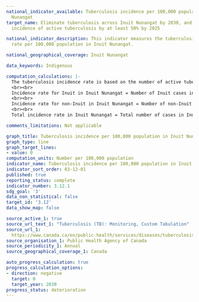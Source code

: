 ```yaml
---
national_indicator_available: Tuberculosis incidence per 100,000 population in Inuit
  Nunangat
target_name: Eliminate tuberculosis across Inuit Nunangat by 2030, and reducing the
  incidence of active tuberculosis by at least 50% by 2025

national_indicator_description: This indicator measures the tuberculosis incidence
  rate per 100,000 population in Inuit Nunangat.

national_geographical_coverage: Inuit Nunangat

data_keywords: Indigenous

computation_calculations: |-
  The tuberculosis incidence rate is based on the number of active tuberculosis cases reported among Inuit and non-Inuit in Inuit Nunangat regions.
  <br><br>
  Incidence rate for Inuit in Inuit Nunangat = Number of Inuit cases in Inuit Nunangat / Inuit population in Inuit Nunangat × 100,000
  <br><br>
  Incidence rate for non-Inuit in Inuit Nunangat = Number of non-Inuit cases in Inuit Nunangat / Non-Inuit population in Inuit Nunangat × 100,000
  <br><br>
  Total incidence rate in Inuit Nunangat = Total number of cases in Inuit Nunangat / Total population of Inuit Nunangat regions × 100,000

comments_limitations: Not applicable

graph_title: Tuberculosis incidence per 100,000 population in Inuit Nunangat
graph_type: line
graph_target_lines:
- value: 0
computation_units: Number per 100,000 population
indicator_name: Tuberculosis incidence per 100,000 population in Inuit Nunangat
indicator_sort_order: 03-12-01
published: true
reporting_status: complete
indicator_number: 3.12.1
sdg_goal: '3'
data_non_statistical: false
target_id: '3.12'
data_show_map: false

source_active_1: true
source_url_text_1: "Tuberculosis (TB): Monitoring, Custom Tabulation"
source_url_1: 
  https://www.canada.ca/en/public-health/services/diseases/tuberculosis/surveillance.html
source_organisation_1: Public Health Agency of Canada
source_periodicity_1: Annual
source_geographical_coverage_1: Canada

auto_progress_calculation: true
progress_calculation_options:
- direction: negative
  target: 0
  target_year: 2030
progress_status: deterioration
---
```

